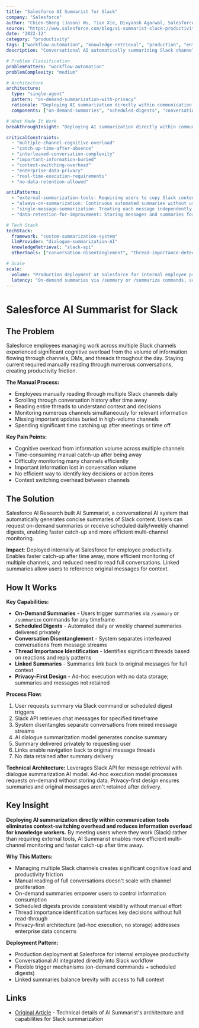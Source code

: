 ```yaml
---
title: "Salesforce AI Summarist for Slack"
company: "Salesforce"
author: "Chien-Sheng (Jason) Wu, Tian Xie, Divyansh Agarwal, Salesforce AI Research"
source: "https://www.salesforce.com/blog/ai-summarist-slack-productivity"
date: "2022-12"
category: "productivity"
tags: ["workflow-automation", "knowledge-retrieval", "production", "enterprise"]
description: "Conversational AI automatically summarizing Slack channels and threads to reduce information overload, deployed at Salesforce for faster catch-up and multi-channel monitoring"

# Problem Classification
problemPattern: "workflow-automation"
problemComplexity: "medium"

# Architecture
architecture:
  type: "single-agent"
  pattern: "on-demand-summarization-with-privacy"
  rationale: "Deploying AI summarization directly within communication tools eliminates context-switching overhead; on-demand execution (via /summary command) and scheduled digests provide flexible consumption models; conversation disentanglement separates interleaved discussions from mixed message streams enabling coherent summaries; thread importance identification (reactions, reply patterns) surfaces key decisions; ad-hoc execution model with no data storage addresses enterprise privacy concerns; linked summaries balance brevity with full context access"
  components: ["on-demand-summaries", "scheduled-digests", "conversation-disentanglement", "thread-importance-identification", "linked-summaries", "privacy-first-execution"]

# What Made It Work
breakthroughInsight: "Deploying AI summarization directly within communication tools eliminates context-switching overhead and reduces information overload for knowledge workers - by meeting users where they work (Slack) rather than requiring external tools, AI Summarist enables more efficient multi-channel monitoring and faster catch-up after time away; privacy-first architecture (ad-hoc execution, no storage) addresses enterprise data concerns while flexible triggers (on-demand commands + scheduled digests) empower users to control information consumption"

criticalConstraints:
  - "multiple-channel-cognitive-overload"
  - "catch-up-time-after-absence"
  - "interleaved-conversation-complexity"
  - "important-information-buried"
  - "context-switching-overhead"
  - "enterprise-data-privacy"
  - "real-time-execution-requirements"
  - "no-data-retention-allowed"

antiPatterns:
  - "external-summarization-tools: Requiring users to copy Slack content into separate summarization tools introduces context-switching overhead and friction - integrating directly into Slack via commands (/summary, /summarize) meets users where they work"
  - "always-on-summarization: Continuous automated summaries without user control creates notification fatigue - flexible triggers (on-demand commands + scheduled daily/weekly digests) empower users to control consumption patterns"
  - "single-message-summarization: Treating each message independently ignores conversation flow and interleaved discussions - conversation disentanglement separating mixed message streams enables coherent summaries capturing actual discussion threads"
  - "data-retention-for-improvement: Storing messages and summaries for model training creates enterprise privacy concerns - ad-hoc execution model processing requests on-demand without retaining data addresses compliance requirements"

# Tech Stack
techStack:
  framework: "custom-summarization-system"
  llmProvider: "dialogue-summarization-AI"
  knowledgeRetrieval: "slack-api"
  otherTools: ["conversation-disentanglement", "thread-importance-detection", "linked-summaries", "ad-hoc-execution", "scheduled-digest-automation"]

# Scale
scale:
  volume: "Production deployment at Salesforce for internal employee productivity, multiple channels and timeframes supported, daily and weekly digest schedules"
  latency: "On-demand summaries via /summary or /summarize commands, scheduled automated digests, linked summaries for context navigation, no data storage post-delivery ensuring privacy compliance"
---
```


# Salesforce AI Summarist for Slack

## The Problem

Salesforce employees managing work across multiple Slack channels experienced significant cognitive overload from the volume of information flowing through channels, DMs, and threads throughout the day. Staying current required manually reading through numerous conversations, creating productivity friction.

**The Manual Process:**
- Employees manually reading through multiple Slack channels daily
- Scrolling through conversation history after time away
- Reading entire threads to understand context and decisions
- Monitoring numerous channels simultaneously for relevant information
- Missing important updates buried in high-volume channels
- Spending significant time catching up after meetings or time off

**Key Pain Points:**
- Cognitive overload from information volume across multiple channels
- Time-consuming manual catch-up after being away
- Difficulty monitoring many channels efficiently
- Important information lost in conversation volume
- No efficient way to identify key decisions or action items
- Context switching overhead between channels

## The Solution

Salesforce AI Research built AI Summarist, a conversational AI system that automatically generates concise summaries of Slack content. Users can request on-demand summaries or receive scheduled daily/weekly channel digests, enabling faster catch-up and more efficient multi-channel monitoring.

**Impact**: Deployed internally at Salesforce for employee productivity. Enables faster catch-up after time away, more efficient monitoring of multiple channels, and reduced need to read full conversations. Linked summaries allow users to reference original messages for context.

## How It Works

**Key Capabilities:**
- **On-Demand Summaries** - Users trigger summaries via `/summary` or `/summarize` commands for any timeframe
- **Scheduled Digests** - Automated daily or weekly channel summaries delivered privately
- **Conversation Disentanglement** - System separates interleaved conversations from message streams
- **Thread Importance Identification** - Identifies significant threads based on reactions and reply patterns
- **Linked Summaries** - Summaries link back to original messages for full context
- **Privacy-First Design** - Ad-hoc execution with no data storage; summaries and messages not retained

**Process Flow:**
1. User requests summary via Slack command or scheduled digest triggers
2. Slack API retrieves chat messages for specified timeframe
3. System disentangles separate conversations from mixed message streams
4. AI dialogue summarization model generates concise summary
5. Summary delivered privately to requesting user
6. Links enable navigation back to original message threads
7. No data retained after summary delivery

**Technical Architecture:** Leverages Slack API for message retrieval with dialogue summarization AI model. Ad-hoc execution model processes requests on-demand without storing data. Privacy-first design ensures summaries and original messages aren't retained after delivery.

## Key Insight

**Deploying AI summarization directly within communication tools eliminates context-switching overhead and reduces information overload for knowledge workers.** By meeting users where they work (Slack) rather than requiring external tools, AI Summarist enables more efficient multi-channel monitoring and faster catch-up after time away.

**Why This Matters:**
- Managing multiple Slack channels creates significant cognitive load and productivity friction
- Manual reading of full conversations doesn't scale with channel proliferation
- On-demand summaries empower users to control information consumption
- Scheduled digests provide consistent visibility without manual effort
- Thread importance identification surfaces key decisions without full read-through
- Privacy-first architecture (ad-hoc execution, no storage) addresses enterprise data concerns

**Deployment Pattern:**
- Production deployment at Salesforce for internal employee productivity
- Conversational AI integrated directly into Slack workflow
- Flexible trigger mechanisms (on-demand commands + scheduled digests)
- Linked summaries balance brevity with access to full context

## Links

- [Original Article](https://www.salesforce.com/blog/ai-summarist-slack-productivity) - Technical details of AI Summarist's architecture and capabilities for Slack summarization
